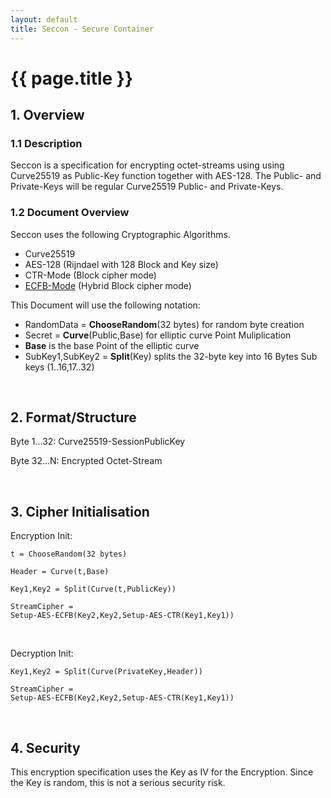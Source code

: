 ```yaml
---
layout: default
title: Seccon - Secure Container
---
```


# {{ page.title }}

## 1. Overview

### 1.1 Description

Seccon is a specification for encrypting octet-streams using using Curve25519 as Public-Key function
together with AES-128.
The Public- and Private-Keys will be regular Curve25519 Public- and Private-Keys.

### 1.2 Document Overview

Seccon uses the following Cryptographic Algorithms.

- Curve25519
- AES-128 (Rijndael with 128 Block and Key size)
- CTR-Mode (Block cipher mode)
- [ECFB-Mode](ecbc) (Hybrid Block cipher mode)

This Document will use the following notation:

- RandomData = **ChooseRandom**(32 bytes) for random byte creation
- Secret = **Curve**(Public,Base) for elliptic curve Point Muliplication
- **Base** is the base Point of the elliptic curve
- SubKey1,SubKey2 = **Split**(Key) splits the 32-byte key into 16 Bytes Sub keys (1..16,17..32)

<br/>

## 2. Format/Structure

Byte 1...32: Curve25519-SessionPublicKey

Byte 32...N: Encrypted Octet-Stream

<br/>

## 3. Cipher Initialisation

Encryption Init:<br/>

<code>t = ChooseRandom(32 bytes)</code>

<code>Header = Curve(t,Base)</code>

<code>Key1,Key2 = Split(Curve(t,PublicKey))</code>

<code>StreamCipher = Setup-AES-ECFB(Key2,Key2,Setup-AES-CTR(Key1,Key1))</code>

<br/>

Decryption Init:<br/>

<code>Key1,Key2 = Split(Curve(PrivateKey,Header))</code>

<code>StreamCipher = Setup-AES-ECFB(Key2,Key2,Setup-AES-CTR(Key1,Key1))</code>

<br/>

## 4. Security

This encryption specification uses the Key as IV for the Encryption. Since the Key is random, this is not a serious security risk.

